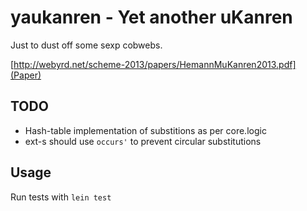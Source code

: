 # yaukanren - Yet another uKanren

Just to dust off some sexp cobwebs.

[http://webyrd.net/scheme-2013/papers/HemannMuKanren2013.pdf](Paper)

## TODO

- Hash-table implementation of substitions as per core.logic
- ext-s should use `occurs'` to prevent circular substitutions

## Usage

Run tests with
`lein test`
